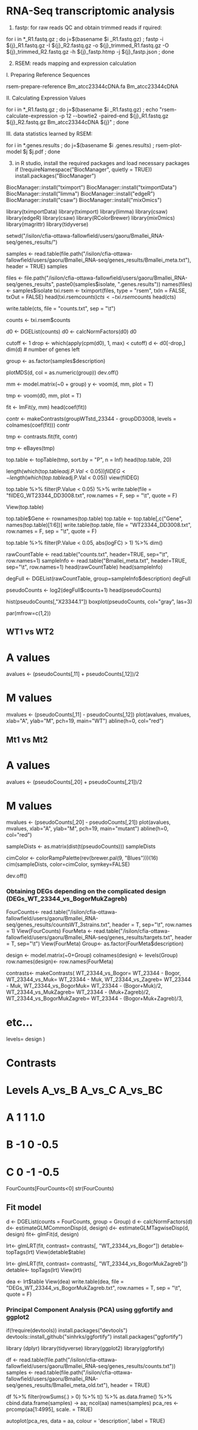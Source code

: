 # RNA-Seq transcriptomic analysis

1) fastp: for raw reads QC and obtain trimmed reads if rquired:

for i in *_R1.fastq.gz ; do j=$(basename $i _R1.fastq.gz) ; fastp -i ${j}_R1.fastq.gz -I ${j}_R2.fastq.gz -o ${j}_trimmed_R1.fastq.gz -O ${j}_trimmed_R2.fastq.gz -h ${j}_fastp.htmp -j ${j}_fastp.json ; done

2) RSEM: reads mapping and expression calculation

I. Preparing Reference Sequences

rsem-prepare-reference Bm_atcc23344cDNA.fa Bm_atcc23344cDNA

II. Calculating Expression Values

for i in *_R1.fastq.gz ; do j=$(basename $i _R1.fastq.gz) ; echo "rsem-calculate-expression -p 12 --bowtie2 -paired-end ${j}_R1.fastq.gz ${j}_R2.fastq.gz Bm_atcc23344cDNA ${j}" ; done


III. data statistics learned by RSEM:

for i in *.genes.results ; do j=$(basename $i .genes.results) ; rsem-plot-model $j $j.pdf ; done


3) in R studio, install the required packages and load necessary packages
if (!requireNamespace("BiocManager", quietly = TRUE))
  install.packages("BiocManager")

BiocManager::install("tximport")
BiocManager::install("tximportData")
BiocManager::install("limma")
BiocManager::install("edgeR")
BiocManager::install("csaw")
BiocManager::install("mixOmics")

library(tximportData)
library(tximport)
library(limma)
library(csaw)
library(edgeR)
library(csaw)
library(RColorBrewer)
library(mixOmics)
library(magrittr)
library(tidyverse)

setwd("/isilon/cfia-ottawa-fallowfield/users/gaoru/Bmallei_RNA-seq/genes_results/")

samples <- read.table(file.path("/isilon/cfia-ottawa-fallowfield/users/gaoru/Bmallei_RNA-seq/genes_results/Bmallei_meta.txt"), header = TRUE)
samples

files <- file.path("/isilon/cfia-ottawa-fallowfield/users/gaoru/Bmallei_RNA-seq/genes_results", paste0(samples$isolate, ".genes.results"))
names(files) <- samples$isolate
txi.rsem <- tximport(files, type = "rsem", txIn = FALSE, txOut = FALSE)
head(txi.rsem$counts)
cts <- txi.rsem$counts
head(cts)

write.table(cts, file = "counts.txt", sep = "\t")

counts <- txi.rsem$counts

d0 <- DGEList(counts)
d0 <- calcNormFactors(d0)
d0

cutoff <- 1
drop <- which(apply(cpm(d0), 1, max) < cutoff)
d <- d0[-drop,] 
dim(d) # number of genes left

group <- as.factor(samples$description)

plotMDS(d, col = as.numeric(group))
dev.off()

mm <- model.matrix(~0 + group)
y <- voom(d, mm, plot = T)

tmp <- voom(d0, mm, plot = T)


fit <- lmFit(y, mm)
head(coef(fit))

contr <- makeContrasts(groupWTstd_23344 - groupDD3008, levels = colnames(coef(fit)))
contr

tmp <- contrasts.fit(fit, contr)

tmp <- eBayes(tmp)


top.table <- topTable(tmp, sort.by = "P", n = Inf)
head(top.table, 20)

length(which(top.table$adj.P.Val < 0.05))
filDEG <- length(which(top.table$adj.P.Val < 0.05))
view(filDEG)

top.table %>%
  filter(P.Value < 0.05) %>%
  write.table(file = "filDEG_WT23344_DD3008.txt", row.names = F, sep = "\t", quote = F)


View(top.table)

top.table$Gene <- rownames(top.table)
top.table <- top.table[,c("Gene", names(top.table)[1:6])]
write.table(top.table, file = "WT23344_DD3008.txt", row.names = F, sep = "\t", quote = F)


top.table %>%
  filter(P.Value < 0.05,
         abs(logFC) > 1) %>% dim()



rawCountTable <- read.table("counts.txt", header=TRUE, sep="\t", row.names=1)
sampleInfo <- read.table("Bmallei_meta.txt", header=TRUE, sep="\t", row.names=1)
head(rawCountTable)
head(sampleInfo)

degFull <- DGEList(rawCountTable, group=sampleInfo$description)
degFull

pseudoCounts <- log2(degFull$counts+1)
head(pseudoCounts)

hist(pseudoCounts[,"X23344.1"])
boxplot(pseudoCounts, col="gray", las=3)


par(mfrow=c(1,2))
## WT1 vs WT2
# A values
avalues <- (pseudoCounts[,11] + pseudoCounts[,12])/2
# M values
mvalues <- (pseudoCounts[,11] - pseudoCounts[,12])
plot(avalues, mvalues, xlab="A", ylab="M", pch=19, main="WT")
abline(h=0, col="red")
## Mt1 vs Mt2
# A values
avalues <- (pseudoCounts[,20] + pseudoCounts[,21])/2
# M values
mvalues <- (pseudoCounts[,20] - pseudoCounts[,21])
plot(avalues, mvalues, xlab="A", ylab="M", pch=19, main="mutant")
abline(h=0, col="red")

sampleDists <- as.matrix(dist(t(pseudoCounts)))
sampleDists

cimColor <- colorRampPalette(rev(brewer.pal(9, "Blues")))(16)
cim(sampleDists, color=cimColor, symkey=FALSE)

dev.off()

### Obtaining DEGs depending on the complicated design (DEGs_WT_23344_vs_BogorMukZagreb)
FourCounts<- read.table("/isilon/cfia-ottawa-fallowfield/users/gaoru/Bmallei_RNA-seq/genes_results/countsWT_3strains.txt",
                        header = T, sep="\t", row.names = 1)
View(FourCounts)
FourMeta <- read.table("/isilon/cfia-ottawa-fallowfield/users/gaoru/Bmallei_RNA-seq/genes_results/targets.txt", header = T, sep="\t")
View(FourMeta)
Group<- as.factor(FourMeta$description)

design <- model.matrix(~0+Group)
colnames(design) <- levels(Group)
row.names(design)<- row.names(FourMeta)

contrasts<- makeContrasts(
  WT_23344_vs_Bogor= WT_23344 - Bogor,
  WT_23344_vs_Muk= WT_23344 - Muk,
  WT_23344_vs_Zagreb= WT_23344 - Muk,
  WT_23344_vs_BogorMuk= WT_23344 - (Bogor+Muk)/2,
  WT_23344_vs_MukZagreb= WT_23344 - (Muk+Zagreb)/2,
  WT_23344_vs_BogorMukZagreb= WT_23344 - (Bogor+Muk+Zagreb)/3,
  # etc...
  levels= design
)
#       Contrasts
# Levels A_vs_B A_vs_C A_vs_BC
#      A      1      1     1.0
#      B     -1      0    -0.5
#      C      0     -1    -0.5
FourCounts[FourCounts<0]
str(FourCounts)
## Fit model
d <- DGEList(counts = FourCounts, group = Group)
d <- calcNormFactors(d)
d<- estimateGLMCommonDisp(d, design)
d<- estimateGLMTagwiseDisp(d, design)
fit<- glmFit(d, design)


lrt<- glmLRT(fit, contrast= contrasts[, "WT_23344_vs_Bogor"])
detable<- topTags(lrt)
View(detable$table)

lrt<- glmLRT(fit, contrast= contrasts[, "WT_23344_vs_BogorMukZagreb"])
detable<- topTags(lrt)
View(lrt)

dea <- lrt$table
View(dea)
write.table(dea, file = "DEGs_WT_23344_vs_BogorMukZagreb.txt", row.names = T, sep = "\t", quote = F)

### Principal Component Analysis (PCA) using ggfortify and ggplot2
if(!require(devtools)) install.packages("devtools")
devtools::install_github("sinhrks/ggfortify")
install.packages("ggfortify")

library (dplyr)
library(tidyverse)
library(ggplot2)
library(ggfortify)

df <- read.table(file.path("/isilon/cfia-ottawa-fallowfield/users/gaoru/Bmallei_RNA-seq/genes_results/counts.txt"))
samples <- read.table(file.path("/isilon/cfia-ottawa-fallowfield/users/gaoru/Bmallei_RNA-seq/genes_results/Bmallei_meta_old.txt"), header = TRUE)

df %>% 
  filter(rowSums(.) > 0) %>% 
t() %>% 
  as.data.frame() %>% 
  cbind.data.frame(samples) -> aa;
ncol(aa)
names(samples)
pca_res <- prcomp(aa[1:4995], scale. = TRUE)

autoplot(pca_res, data = aa, colour = 'description', label = TRUE)
